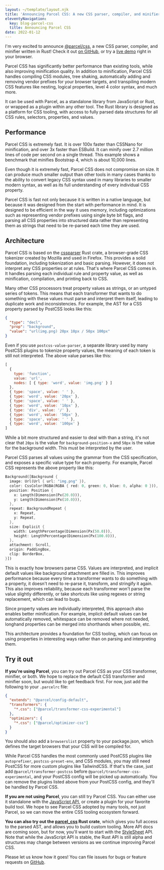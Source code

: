 ```yaml
---
layout: ~/template/layout.njk
title: 'Announcing Parcel CSS: A new CSS parser, compiler, and minifier written in Rust!'
eleventyNavigation:
  key: blog-parcel-css
  title: Announcing Parcel CSS
date: 2022-01-12
---
```


I'm very excited to announce <a href="https://github.com/parcel-bundler/parcel-css" target="_blank">@parcel/css</a>, a new CSS parser, compiler, and minifier written in Rust! Check it out <a href="https://github.com/parcel-bundler/parcel-css" target="_blank">on GitHub</a>, or try a <a href="https://parcel-css.vercel.app" target="_blank">live demo</a> right in your browser.

Parcel CSS has significantly better performance than existing tools, while also improving minification quality. In addition to minification, Parcel CSS handles compiling CSS modules, tree shaking, automatically adding and removing vendor prefixes for your browser targets, and transpiling modern CSS features like nesting, logical properties, level 4 color syntax, and much more.

It can be used with Parcel, as a standalone library from JavaScript or Rust, or wrapped as a plugin within any other tool. The Rust library is designed as a platform for CSS tooling, with access to fully parsed data structures for all CSS rules, selectors, properties, and values.

## Performance

Parcel CSS is extremely fast. It is over 100x faster than CSSNano for minification, and over 3x faster than ESBuild. It can minify over 2.7 million lines of code per second on a single thread. This example shows a benchmark that minifies Bootstrap 4, which is about 10,000 lines.

<include src="./performance.svg"></include>

Even though it is extremely fast, Parcel CSS does not compromise on size. It can produce much smaller output than other tools in many cases thanks to the ability to convert legacy CSS syntax used in many libraries to smaller modern syntax, as well as its full understanding of every individual CSS property.

<include src="./size.svg"></include>

Parcel CSS is fast not only because it is written in a native language, but because it was designed from the start with performance in mind. It is designed to be efficient in the way it uses memory, including optimizations such as representing vendor prefixes using single byte bit flags, and parsing all CSS properties into structured data rather than representing them as strings that need to be re-parsed each time they are used.

## Architecture

Parcel CSS is based on the <a href="https://github.com/servo/rust-cssparser" target="_blank">cssparser</a> Rust crate, a browser-grade CSS tokenizer created by Mozilla and used in Firefox. This provides a solid foundation, including tokenization and basic parsing. However, it does not interpret any CSS properties or at rules. That's where Parcel CSS comes in. It handles parsing each individual rule and property value, as well as minification, compilation, and printing back to CSS.

Many other CSS processors treat property values as strings, or an untyped series of tokens. This means that each transformer that wants to do something with these values must parse and interpret them itself, leading to duplicate work and inconsistencies. For example, the AST for a CSS property parsed by PostCSS looks like this:

```json
{
  "type": "decl",
  "prop": "background",
  "value": "url(img.png) 20px 10px / 50px 100px"
}
```

Even if you use `postcss-value-parser`, a separate library used by many PostCSS plugins to tokenize property values, the meaning of each token is still not interpreted. The above value parses like this:

```javascript
[
  {
    type: 'function',
    value: 'url',
    nodes: [ { type: 'word', value: 'img.png' } ]
  },
  { type: 'space', value: ' ' },
  { type: 'word', value: '20px' },
  { type: 'space', value: ' ' },
  { type: 'word', value: '10px' },
  { type: 'div', value: '/' },
  { type: 'word', value: '50px' },
  { type: 'space', value: ' ' },
  { type: 'word', value: '100px' }
]
```

While a bit more structured and easier to deal with than a string, it's not clear that `20px` is the value for `background-position-x` and `50px` is the value for the background width. This must be interpreted by the user.

Parcel CSS parses all values using the grammar from the CSS specification, and exposes a specific value type for each property. For example, Parcel CSS represents the above property like this:

```rust
Background([Background {
  image: Url(Url { url: "img.png" }),
  color: CssColor(RGBA(RGBA { red: 0, green: 0, blue: 0, alpha: 0 })),
  position: Position {
    x: Length(Dimension(Px(20.0))),
    y: Length(Dimension(Px(10.0))),
  },
  repeat: BackgroundRepeat {
    x: Repeat,
    y: Repeat,
  },
  size: Explicit {
    width: LengthPercentage(Dimension(Px(50.0))),
    height: LengthPercentage(Dimension(Px(100.0))),
  },
  attachment: Scroll,
  origin: PaddingBox,
  clip: BorderBox,
}])
```

This is exactly how browsers parse CSS. Values are interpreted, and implicit default values like background attachment are filled in. This improves performance because every time a transformer wants to do something with a property, it doesn't need to re-parse it, transform, and stringify it again. This also improves reliability, because each transformer won't parse the value slightly differently, or take shortcuts like using regexes or string replacement, which can lead to bugs.

Since property values are individually interpreted, this approach also enables better minification. For example, implicit default values can be automatically removed, whitespace can be removed where not needed, longhand properties can be merged into shorthands when possible, etc.

This architecture provides a foundation for CSS tooling, which can focus on using properties in interesting ways rather than on parsing and interpreting them.

## Try it out

**If you're using Parcel**, you can try out Parcel CSS as your CSS transformer, minifier, or both. We hope to replace the default CSS transformer and minifier soon, but would like to get feedback first. For now, just add the following to your `.parcelrc` file:

```json
{
  "extends": "@parcel/config-default",
  "transformers": {
    "*.css": ["@parcel/transformer-css-experimental"]
  },
  "optimizers": {
    "*.css": ["@parcel/optimizer-css"]
  }
}
```

You should also add a `browserslist` property to your package.json, which defines the target browsers that your CSS will be compiled for.

While Parcel CSS handles the most commonly used PostCSS plugins like `autoprefixer`, `postcss-preset-env`, and CSS modules, you may still need PostCSS for more custom plugins like TailwindCSS. If that's the case, just add `@parcel/transformer-postcss` before `@parcel/transformer-css-experimental`, and your PostCSS config will be picked up automatically. You can remove the plugins listed above from your PostCSS config, and they'll be handled by Parcel CSS.

**If you are not using Parcel**, you can still try Parcel CSS. You can either use it standalone with the <a href="https://github.com/parcel-bundler/parcel-css#from-javascript" target="_blank">JavaScript API</a>, or create a plugin for your favorite build tool. We hope to see Parcel CSS adopted by many tools, not just Parcel, so we can move the entire CSS tooling ecosystem forward.

**You can also try out the <a href="https://docs.rs/parcel_css" target="_blank">parcel_css</a> Rust crate**, which gives you full access to the parsed AST, and allows you to build custom tooling. More API docs are coming soon, but for now, you'll want to start with the <a href="https://docs.rs/parcel_css/1.0.0-alpha.10/parcel_css/stylesheet/struct.StyleSheet.html" target="_blank">StyleSheet</a> API. Note that while the JavaScript API is stable, the Rust API is still alpha and structures may change between versions as we continue improving Parcel CSS.

Please let us know how it goes! You can file issues for bugs or feature requests on <a href="https://github.com/parcel-bundler/parcel-css" target="_blank">GitHub</a>.
